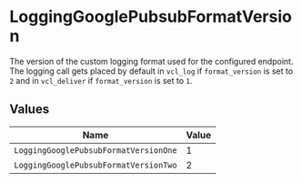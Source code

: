 # LoggingGooglePubsubFormatVersion

The version of the custom logging format used for the configured endpoint. The logging call gets placed by default in `vcl_log` if `format_version` is set to `2` and in `vcl_deliver` if `format_version` is set to `1`.



## Values

| Name                                  | Value                                 |
| ------------------------------------- | ------------------------------------- |
| `LoggingGooglePubsubFormatVersionOne` | 1                                     |
| `LoggingGooglePubsubFormatVersionTwo` | 2                                     |